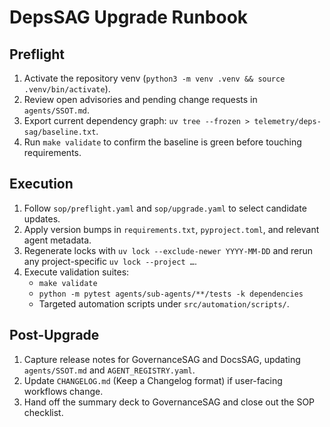 # DepsSAG Upgrade Runbook

## Preflight
1. Activate the repository venv (`python3 -m venv .venv && source .venv/bin/activate`).
2. Review open advisories and pending change requests in `agents/SSOT.md`.
3. Export current dependency graph: `uv tree --frozen > telemetry/deps-sag/baseline.txt`.
4. Run `make validate` to confirm the baseline is green before touching requirements.

## Execution
1. Follow `sop/preflight.yaml` and `sop/upgrade.yaml` to select candidate updates.
2. Apply version bumps in `requirements.txt`, `pyproject.toml`, and relevant agent metadata.
3. Regenerate locks with `uv lock --exclude-newer YYYY-MM-DD` and rerun any project-specific `uv lock --project …`.
4. Execute validation suites:
   - `make validate`
   - `python -m pytest agents/sub-agents/**/tests -k dependencies`
   - Targeted automation scripts under `src/automation/scripts/`.

## Post-Upgrade
1. Capture release notes for GovernanceSAG and DocsSAG, updating `agents/SSOT.md` and `AGENT_REGISTRY.yaml`.
2. Update `CHANGELOG.md` (Keep a Changelog format) if user-facing workflows change.
3. Hand off the summary deck to GovernanceSAG and close out the SOP checklist.
